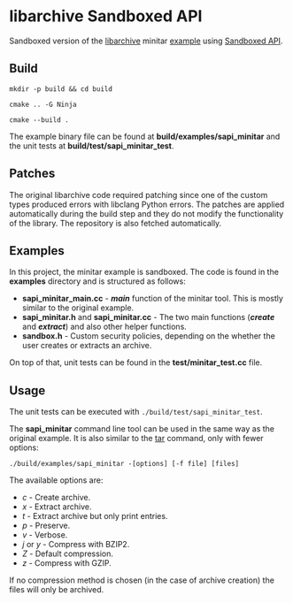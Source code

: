 # libarchive Sandboxed API

Sandboxed version of the [libarchive](https://www.libarchive.org/) minitar [example](https://github.com/libarchive/libarchive/blob/master/examples/minitar/minitar.c) using [Sandboxed API](https://github.com/google/sandboxed-api).

## Build

<!-- First, run `git submodule update --init --recursive` to update submodules.
After this, run the following commands: -->

`mkdir -p build && cd build`

`cmake .. -G Ninja`

`cmake --build .`

The example binary file can be found at **build/examples/sapi_minitar** and the unit tests at **build/test/sapi_minitar_test**.

## Patches

The original libarchive code required patching since one of the custom types produced errors with libclang Python errors. The patches are applied automatically during the build step and they do not modify the functionality of the library. The repository is also fetched automatically.

## Examples

In this project, the minitar example is sandboxed.
The code is found in the **examples** directory and is structured as follows:
- **sapi_minitar_main.cc** - ***main*** function of the minitar tool. This is mostly similar to the original example.
- **sapi_minitar.h** and **sapi_minitar.cc** - The two main functions (***create*** and ***extract***) and also other helper functions.
- **sandbox.h** - Custom security policies, depending on the whether the user creates or extracts an archive.

On top of that, unit tests can be found in the **test/minitar_test.cc** file.

## Usage

The unit tests can be executed with `./build/test/sapi_minitar_test`.

The **sapi_minitar** command line tool can be used in the same way as the original example. It is also similar to the [tar](https://man7.org/linux/man-pages/man1/tar.1.html) command, only with fewer options:

`./build/examples/sapi_minitar -[options] [-f file] [files]`

The available options are:
- *c* - Create archive.
- *x* - Extract archive.
- *t* - Extract archive but only print entries.
- *p* - Preserve.
- *v* - Verbose.
- *j* or *y* - Compress with BZIP2.
- *Z* - Default compression.
- *z* - Compress with GZIP.

If no compression method is chosen (in the case of archive creation) the files will only be archived.
